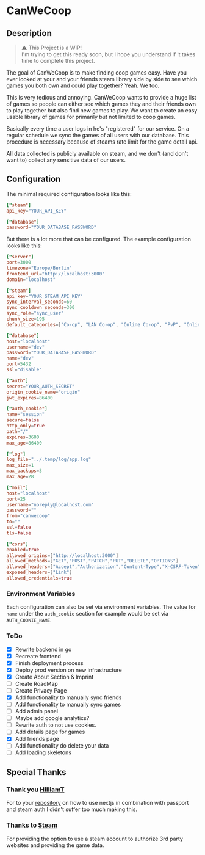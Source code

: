 # CanWeCoop

## Description

> :warning: This Project is a WIP! <br> I'm trying to get this ready soon, but I hope you understand if it takes time to complete this project.

The goal of CanWeCoop is to make finding coop games easy. Have you ever looked at your and your friends steam library side by side to see which games you both own and could play together? Yeah. We too.

This is very tedious and annoying. CanWeCoop wants to provide a huge list of games so people can either see which games they and their friends own to play together but also find new games to play. We want to create an easy usable library of games for primarily but not limited to coop games.

Basically every time a user logs in he's "registered" for our service. On a regular schedule we sync the games of all users with our database. This procedure is necessary because of steams rate limit for the game detail api.

All data collected is publicly available on steam, and we don't (and don't want to) collect any sensitive data of our users.

## Configuration

The minimal required configuration looks like this:

```toml
["steam"]
api_key="YOUR_API_KEY"

["database"]
password="YOUR_DATABASE_PASSWORD"
```

But there is a lot more that can be configured. The example configuration looks like this:

```toml
["server"]
port=3000
timezone="Europe/Berlin"
frontend_url="http://localhost:3000"
domain="localhost"

["steam"]
api_key="YOUR_STEAM_API_KEY"
sync_interval_seconds=60
sync_cooldown_seconds=300
sync_role="sync_user"
chunk_size=195
default_categories=["Co-op", "LAN Co-op", "Online Co-op", "PvP", "Online PvP", "Shared/Split Screen", "Shared/Split Screen PvP", "Shared/Split Screen Co-op" "Cross-Platform Multiplayer", "Multi-player"]

["database"]
host="localhost"
username="dev"
password="YOUR_DATABASE_PASSWORD"
name="dev"
port=5432
ssl="disable"

["auth"]
secret="YOUR_AUTH_SECRET"
origin_cookie_name="origin"
jwt_expires=86400

["auth_cookie"]
name="session"
secure=false
http_only=true
path="/"
expires=3600
max_age=86400

["log"]
log_file="../.temp/log/app.log"
max_size=1
max_backups=3
max_age=28

["mail"]
host="localhost"
port=25
username="noreply@localhost.com"
password=""
from="canwecoop"
to=""
ssl=false
tls=false

["cors"]
enabled=true
allowed_origins=["http://localhost:3000"]
allowed_methods=["GET","POST","PATCH","PUT","DELETE","OPTIONS"]
allowed_headers=["Accept","Authorization","Content-Type","X-CSRF-Token"]
exposed_headers=["Link"]
allowed_credentials=true
```

### Environment Variables

Each configuration can also be set via environment variables. The value for `name` under the `auth_cookie` section for example would be set via `AUTH_COOKIE_NAME`.

### ToDo

- [x] Rewrite backend in go
- [x] Recreate frontend
- [x] Finish deployment process
- [x] Deploy prod version on new infrastructure
- [x] Create About Section & Imprint
- [ ] Create RoadMap
- [ ] Create Privacy Page
- [x] Add functionality to manually sync friends
- [ ] Add functionality to manually sync games
- [ ] Add admin panel
- [ ] Maybe add google analytics?
- [ ] Rewrite auth to not use cookies.
- [ ] Add details page for games
- [x] Add friends page
- [ ] Add functionality do delete your data
- [ ] Add loading skeletons

## Special Thanks

### Thank you [HilliamT](https://github.com/HilliamT) </br>

For to your [repository](https://github.com/HilliamT/nextjs-steam-auth) on how to use nextjs in combination with passport and steam auth I didn't suffer too much making this.

### Thanks to [Steam](https://store.steampowered.com/) </br>

For providing the option to use a steam account to authorize 3rd party websites and providing the game data.
